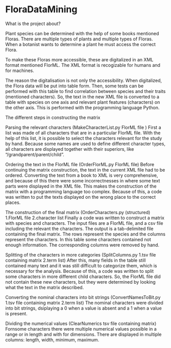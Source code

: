 FloraDataMining
===============

What is the project about?

Plant species can be determined with the help of some books mentioned Floras. There are multiple types of plants and multiple types of Floras. When a botanist wants to determine a plant he must access the correct Flora. 

To make these Floras more accessible, these are digitalized in an XML format mentioned FlorML. The XML format is recogizable for humans and for machines. 

The reason the digitalisation is not only the accessibility. When digitalized, the Flora data will be put into table form. Then, some tests can be performed with this table to find correlation between species and their traits (mentioned characters). So, the text in the new XML file is converted to a table with species on one axis and relevant plant features (characters) on the other axis. This is performed with the programming language Python.

The different steps in constructing the matrix

Parsing the relevant characters (MakeCharacterList.py FlorML file )
First a list was made of all characters that are in a particular FlorML file. With the help of this list, it is possible to select the characters relevant for the study by hand. Because some names are used to define different character types, all characters are displayed together with their superiors, like “/grandparent/parent/child”. 

Ordering the text in the FlorML file (OrderFlorML.py FlorML file)
Before continuing the matrix construction, the text in the current XML file had to be ordered. Converting the text from a book to XML is very comprehensive, and because of this there were some  incorrectnesses in where some text parts were displayed in the XML file. This makes the construction of the matrix with a programming language too complex. Because of this, a code was written to put the texts displayed on the wrong place to the correct places.

The construction of the final matrix (OrderCharacters.py (structured) 1.FlorML file 2.character list
Finally a code was written to construct a matrix with species and characters. The input files are a FlorML file, and a csv file including the relevant the characters. The output is a tab-delimited file containing the final matrix. The rows represent the species and the columns represent the characters. In this table some characters contained not enough information. The corresponding columns were removed by hand. 

Splitting of the characters in more categories (SplitColumns.py  1.tsv file containing matrix 2.term list)
After this, many fields in the table still contained many text and it was still difficult to categorize them, which is necessary for the analysis. Because of this, a code was written to split some characters in more different child characters. So, the FlorML file did not contain these new characters, but they were determined by looking what the text in the matrix described.

Converting the nominal characters into bit strings (ConvertNamesToBit.py 1.tsv file containing matrix 2.term list)
The nominal characters were divided into bit strings, dsiplaying a 0 when a value is absent and a 1 when a value is present. 

Dividing the numerical values (ClearNumerics tsv file containing matrix)
Fornsome characters there were multiple numerical values possible in a range or in length and with for dimensions. There are displayed in multiple columns: length, width, minimum, maximum. 

